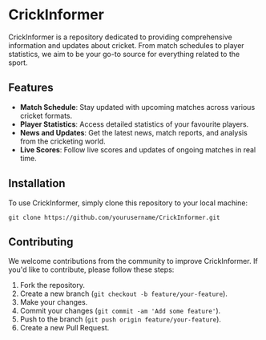 # CrickInformer

CrickInformer is a repository dedicated to providing comprehensive information and updates about cricket. From match schedules to player statistics, we aim to be your go-to source for everything related to the sport.

## Features

- **Match Schedule**: Stay updated with upcoming matches across various cricket formats.
- **Player Statistics**: Access detailed statistics of your favourite players.
- **News and Updates**: Get the latest news, match reports, and analysis from the cricketing world.
- **Live Scores**: Follow live scores and updates of ongoing matches in real time.

## Installation

To use CrickInformer, simply clone this repository to your local machine:

```
git clone https://github.com/yourusername/CrickInformer.git
```

## Contributing

We welcome contributions from the community to improve CrickInformer. If you'd like to contribute, please follow these steps:

1. Fork the repository.
2. Create a new branch (`git checkout -b feature/your-feature`).
3. Make your changes.
4. Commit your changes (`git commit -am 'Add some feature'`).
5. Push to the branch (`git push origin feature/your-feature`).
6. Create a new Pull Request.


